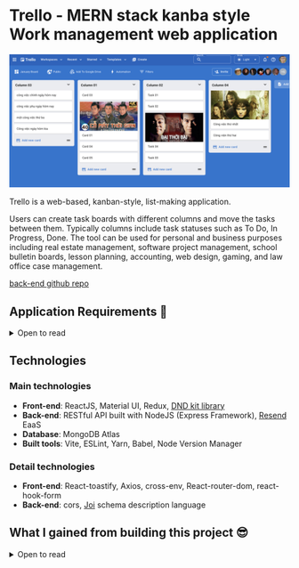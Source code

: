 # Trello - MERN stack kanba style Work management web application

![Banner](./screenshots/light-trello.png)

Trello is a web-based, kanban-style, list-making application.

Users can create task boards with different columns and move the tasks between them. Typically columns include task statuses such as To Do, In Progress, Done. The tool can be used for personal and business purposes including real estate management, software project management, school bulletin boards, lesson planning, accounting, web design, gaming, and law office case management.

<!-- ## Demo -->

<!-- [Deployment link](https://trello-web-sage-psi.vercel.app/) (Please wait a few seconds for the data to load correctly) -->

<!-- [video demo](youtube.com) -->

[back-end github repo](https://github.com/tgoldenphoenix/trello-clone-api)

## Application Requirements 👀

<details>

<summary>Open to read</summary>

<br />

👉 Users can create new account using their email

👉 Users must verify their email by clicking a verification link sent to their inbox

👉 Users can create new column and add cards to those column

👉 Users can change columns' order by drag and drop

👉 Users can drag and drop cards in the same column

👉 Users can also drag and drop card to other columns in the same board

👍 App needs Dark Mode and user can set light or dark mode based on computer preference.

</details>

## Technologies

### Main technologies

- **Front-end**: ReactJS, Material UI, Redux, [DND kit library](https://dndkit.com/)
- **Back-end**: RESTful API built with NodeJS (Express Framework), [Resend](https://resend.com/docs/introduction) EaaS
- **Database**: MongoDB Atlas
- **Built tools**: Vite, ESLint, Yarn, Babel, Node Version Manager

### Detail technologies

- **Front-end**: React-toastify, Axios, cross-env, React-router-dom, react-hook-form
- **Back-end**: cors, [Joi](https://www.npmjs.com/package/joi) schema description language

## What I gained from building this project 😎

<details> 

<summary>Open to read</summary>

<br />

🔵 I try to apply all my knowledge into this project and follow best practices for clean coding.

🔵 Manage sensitive environment variables such as API keys using [dotenv](https://www.npmjs.com/package/dotenv) & [cross-env](https://www.npmjs.com/package/cross-env). All sensitive data are stored in a single file `.env` which must NOT be pushed to Github.

🔵 Project file structure follow best practice which makes it easy to read, maintain and keeping each source codes file modular and reusable.

- Front-end ReactJS: pages, components, redux, apis, assets, customLibraries
- Back-end Express: routes, middlewares, controllers, services, models, config, utils, etc...

🔵 Front-end form validation with regex and **react-hook-form**. Back-end validation with [joi](https://www.npmjs.com/package/joi)

🔵 Managing Front-end states in application with **Redux**.

🔵 Write highly reusable **React Functional Components**, with custom styling by leveraging Material UI `styled-component`

Examples: Reusable AppBar Component, FieldErrorAlert Component, and ModeSelect Component with custom styling

🔵 Professional large frontend application planning:

- From gather business requirements, frontend architecture, thinking about the data flow through the entire application
- and then Break the application into categories of features.
- Choosing suitable Technology Stack for high quality frontend development.

🔵 This application is built with `Performance and Accessibility` in mind.

</details>